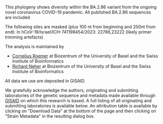 This phylogeny shows diversity within the BA.2.86 variant from the ongoing novel coronavirus COVID-19 pandemic.
All published BA.2.86 sequences are included.

The following sites are masked (plus 100 nt from beginning and 200nt from end):
In hCoV-19/Israel/ICH-741198454/2023: 22786,23222 (likely primer trimming artefacts)

The analysis is maintained by

* [Cornelius Roemer](https://neherlab.org) at Biozentrum of the University of Basel and the Swiss Institute of Bioinformatics
* [Richard Neher](https://neherlab.org) at Biozentrum of the University of Basel and the Swiss Institute of Bioinformatics

All data we use are deposited in GISAID.

We gratefully acknowledge the authors, originating and submitting laboratories of the genetic sequence and metadata made available through [GISAID](https://gisaid.org) on which this research is based. A full listing of all originating and submitting laboratories is available below. An attribution table is available by clicking on "Download Data" at the bottom of the page and then clicking on "Strain Metadata" in the resulting dialog box.
